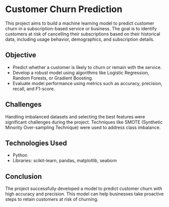 
<h1>Customer Churn Prediction</h1>
    <p>
        This project aims to build a machine learning model to predict customer churn in a subscription-based service or business. The goal is to identify customers at risk of cancelling their subscriptions based on their historical data, including usage behavior, demographics, and subscription details.
    </p>

  <h2>Objective</h2>
    <ul>
        <li>Predict whether a customer is likely to churn or remain with the service.</li>
        <li>Develop a robust model using algorithms like Logistic Regression, Random Forests, or Gradient Boosting.</li>
        <li>Evaluate model performance using metrics such as accuracy, precision, recall, and F1-score.</li>
    </ul>  

  
  <h2>Challenges</h2>
    <p>
        Handling imbalanced datasets and selecting the best features were significant challenges during the project. Techniques like SMOTE (Synthetic Minority Over-sampling Technique) were used to address class imbalance.
    </p>

  
  <h2>Technologies Used</h2>
    <ul>
        <li>Python</li>
        <li>Libraries: scikit-learn, pandas, matplotlib, seaborn</li>
    </ul>

  
  <h2>Conclusion</h2>
    <p>
        The project successfully developed a model to predict customer churn with high accuracy and precision. This model can help businesses take proactive steps to retain customers at risk of churning.
    </p>

</body>
</html>
